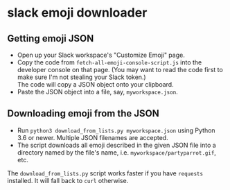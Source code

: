 slack emoji downloader
======================

Getting emoji JSON
------------------

* Open up your Slack workspace's "Customize Emoji" page.
* Copy the code from `fetch-all-emoji-console-script.js` into the developer console
  on that page. (You may want to read the code first to make sure I'm not stealing
  your Slack token.)  
  The code will copy a JSON object onto your clipboard.
* Paste the JSON object into a file, say, `myworkspace.json`.

Downloading emoji from the JSON
-------------------------------

* Run `python3 download_from_lists.py myworkspace.json` using Python 3.6 or newer. 
  Multiple JSON filenames are accepted.
* The script downloads all emoji described in the given JSON file into a directory named by
  the file's name, i.e. `myworkspace/partyparrot.gif`, etc.

The `download_from_lists.py` script works faster if you have `requests` installed.
It will fall back to `curl` otherwise.
